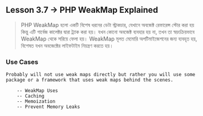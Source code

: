 ## Lesson 3.7 → PHP WeakMap Explained

> PHP WeakMap হলো একটি বিশেষ ধরনের ডেটা স্ট্রাকচার, যেখানে অবজেক্ট রেফারেন্স স্টোর করা হয় কিন্তু 
> এটি গার্বেজ কালেক্টর দ্বারা ট্র্যাক করা হয়। যখন কোনো অবজেক্ট ব্যবহার হয় না, তখন তা স্বয়ংক্রিয়ভাবে 
> WeakMap থেকে সরিয়ে ফেলা হয়। WeakMap মূলত মেমোরি অপটিমাইজেশনের জন্য ব্যবহৃত হয়, বিশেষত 
> যখন অবজেক্টের লাইফটাইম নিয়ন্ত্রণ করতে হয়।

### Use Cases

```text
Probably will not use weak maps directly but rather you will use some
package or a framework that uses weak maps behind the scenes.

    -- WeakMap Uses
    -- Caching
    -- Memoization
    -- Prevent Memory Leaks
```